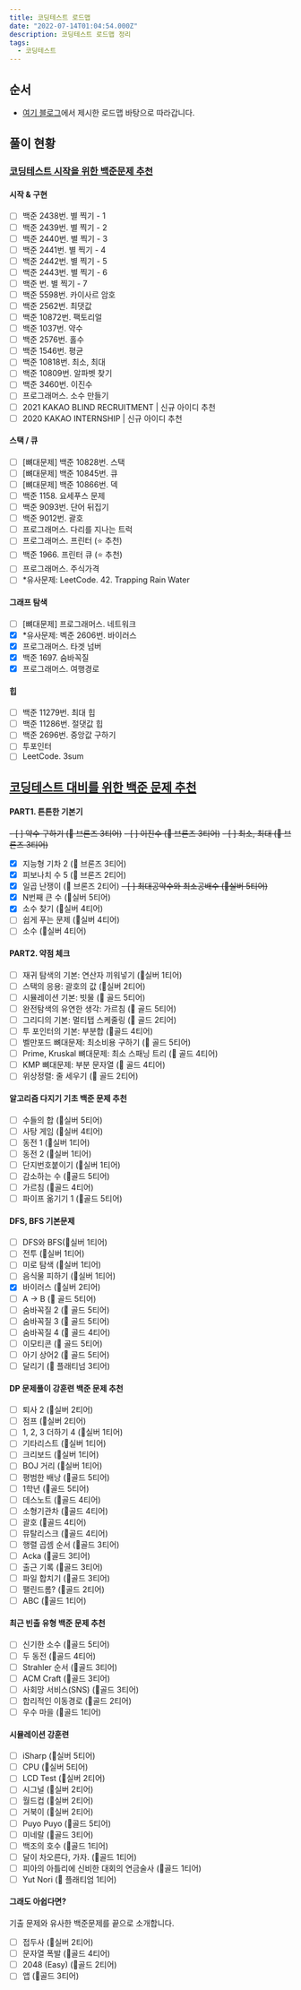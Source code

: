 ```yaml
---
title: 코딩테스트 로드맵
date: "2022-07-14T01:04:54.000Z"
description: 코딩테스트 로드맵 정리
tags:
  - 코딩테스트
---
```


## 순서

- [여기 블로그](https://covenant.tistory.com/235)에서 제시한 로드맵 바탕으로 따라갑니다.

## 풀이 현황

### [코딩테스트 시작을 위한 백준문제 추천](https://covenant.tistory.com/234)

#### 시작 & 구현

- [ ] 백준 2438번. 별 찍기 - 1
- [ ] 백준 2439번. 별 찍기 - 2
- [ ] 백준 2440번. 별 찍기 - 3
- [ ] 백준 2441번. 별 찍기 - 4
- [ ] 백준 2442번. 별 찍기 - 5
- [ ] 백준 2443번. 별 찍기 - 6
- [ ] 백준 번. 별 찍기 - 7
- [ ] 백준 5598번. 카이사르 암호
- [ ] 백준 2562번. 최댓값
- [ ] 백준 10872번. 팩토리얼
- [ ] 백준 1037번. 약수
- [ ] 백준 2576번. 홀수
- [ ] 백준 1546번. 평균
- [ ] 백준 10818번. 최소, 최대
- [ ] 백준 10809번. 알파벳 찾기
- [ ] 백준 3460번. 이진수
- [ ] 프로그래머스. 소수 만들기
- [ ] 2021 KAKAO BLIND RECRUITMENT | 신규 아이디 추천
- [ ] 2020 KAKAO INTERNSHIP | 신규 아이디 추천

#### 스택 / 큐

- [ ] [뼈대문제] 백준 10828번. 스택
- [ ] [뼈대문제] 백준 10845번. 큐
- [ ] [뼈대문제] 백준 10866번. 덱
- [ ] 백준 1158. 요세푸스 문제
- [ ] 백준 9093번. 단어 뒤집기
- [ ] 백준 9012번. 괄호
- [ ] 프로그래머스. 다리를 지나는 트럭
- [ ] 프로그래머스. 프린터 (⭐ 추천)
- [ ] 백준 1966. 프린터 큐 (⭐ 추천)
- [ ] 프로그래머스. 주식가격
- [ ] \*유사문제: LeetCode. 42. Trapping Rain Water

#### 그래프 탐색

- [ ] [뼈대문제] 프로그래머스. 네트워크
- [x] \*유사문제: 벡준 2606번. 바이러스
- [x] 프로그래머스. 타겟 넘버
- [x] 백준 1697. 숨바꼭질
- [x] 프로그래머스. 여행경로

#### 힙

- [ ] 백준 11279번. 최대 힙
- [ ] 백준 11286번. 절댓값 힙
- [ ] 백준 2696번. 중앙값 구하기
- [ ] 투포인터
- [ ] LeetCode. 3sum

## [코딩테스트 대비를 위한 백준 문제 추천](https://covenant.tistory.com/224?category=727170)

#### PART1. 튼튼한 기본기

~~- [ ] 약수 구하기 (🥉 브론즈 3티어)~~
~~- [ ] 이진수 (🥉 브론즈 3티어)~~
~~- [ ] 최소, 최대 (🥉 브론즈 3티어)~~

- [x] 지능형 기차 2 (🥉 브론즈 3티어)
- [x] 피보나치 수 5 (🥉 브론즈 2티어)
- [x] 일곱 난쟁이 (🥉 브론즈 2티어)
      ~~- [ ] 최대공약수와 최소공배수 (🥈실버 5티어)~~
- [x] N번째 큰 수 (🥈실버 5티어)
- [x] 소수 찾기 (🥈실버 4티어)
- [ ] 쉽게 푸는 문제 (🥈실버 4티어)
- [ ] 소수 (🥈실버 4티어)

#### PART2. 약점 체크

- [ ] 재귀 탐색의 기본: 연산자 끼워넣기 (🥈실버 1티어)
- [ ] 스택의 응용: 괄호의 값 (🥈실버 2티어)
- [ ] 시뮬레이션 기본: 빗물 (🥇 골드 5티어)
- [ ] 완전탐색의 유연한 생각: 가르침 (🥇 골드 5티어)
- [ ] 그리디의 기본: 멀티탭 스케줄링 (🥇 골드 2티어)
- [ ] 투 포인터의 기본: 부분합 (🥇골드 4티어)
- [ ] 벨만포드 뼈대문제: 최소비용 구하기 (🥇 골드 5티어)
- [ ] Prime, Kruskal 뼈대문제: 최소 스패닝 트리 (🥇 골드 4티어)
- [ ] KMP 뼈대문제: 부분 문자열 (🥇 골드 4티어)
- [ ] 위상정렬: 줄 세우기 (🥇 골드 2티어)

#### 알고리즘 다지기 기초 백준 문제 추천

- [ ] 수들의 합 (🥈실버 5티어)
- [ ] 사탕 게임 (🥈실버 4티어)
- [ ] 동전 1 (🥈실버 1티어)
- [ ] 동전 2 (🥈실버 1티어)
- [ ] 단지번호붙이기 (🥈실버 1티어)
- [ ] 감소하는 수 (🥇골드 5티어)
- [ ] 가르침 (🥇골드 4티어)
- [ ] 파이프 옮기기 1 (🥇골드 5티어)

#### DFS, BFS 기본문제

- [ ] DFS와 BFS(🥈실버 1티어)
- [ ] 전투 (🥈실버 1티어)
- [ ] 미로 탐색 (🥈실버 1티어)
- [ ] 음식물 피하기 (🥈실버 1티어)
- [x] 바이러스 (🥈실버 2티어)
- [ ] A → B (🥇 골드 5티어)
- [ ] 숨바꼭질 2 (🥇 골드 5티어)
- [ ] 숨바꼭질 3 (🥇 골드 5티어)
- [ ] 숨바꼭질 4 (🥇 골드 4티어)
- [ ] 이모티콘 (🥇 골드 5티어)
- [ ] 아기 상어2 (🥇 골드 5티어)
- [ ] 달리기 (🏅 플래티넘 3티어)

#### DP 문제풀이 강훈련 백준 문제 추천

- [ ] 퇴사 2 (🥈실버 2티어)
- [ ] 점프 (🥈실버 2티어)
- [ ] 1, 2, 3 더하기 4 (🥈실버 1티어)
- [ ] 기타리스트 (🥈실버 1티어)
- [ ] 크리보드 (🥈실버 1티어)
- [ ] BOJ 거리 (🥈실버 1티어)
- [ ] 평범한 배낭 (🥇골드 5티어)
- [ ] 1학년 (🥇골드 5티어)
- [ ] 데스노트 (🥇골드 4티어)
- [ ] 소형기관차 (🥇골드 4티어)
- [ ] 괄호 (🥇골드 4티어)
- [ ] 뮤탈리스크 (🥇골드 4티어)
- [ ] 행렬 곱셈 순서 (🥇골드 3티어)
- [ ] Acka (🥇골드 3티어)
- [ ] 출근 기록 (🥇골드 3티어)
- [ ] 파일 합치기 (🥇골드 3티어)
- [ ] 팰린드롬? (🥇골드 2티어)
- [ ] ABC (🥇골드 1티어)

#### 최근 빈출 유형 백준 문제 추천

- [ ] 신기한 소수 (🥇골드 5티어)
- [ ] 두 동전 (🥇골드 4티어)
- [ ] Strahler 순서 (🥇골드 3티어)
- [ ] ACM Craft (🥇골드 3티어)
- [ ] 사회망 서비스(SNS) (🥇골드 3티어)
- [ ] 합리적인 이동경로 (🥇골드 2티어)
- [ ] 우수 마을 (🥇골드 1티어)

#### 시뮬레이션 강훈련

- [ ] iSharp (🥈실버 5티어)
- [ ] CPU (🥈실버 5티어)
- [ ] LCD Test (🥈실버 2티어)
- [ ] 시그널 (🥈실버 2티어)
- [ ] 월드컵 (🥈실버 2티어)
- [ ] 거북이 (🥈실버 2티어)
- [ ] Puyo Puyo (🥇골드 5티어)
- [ ] 미네랄 (🥇골드 3티어)
- [ ] 백조의 호수 (🥇골드 1티어)
- [ ] 달이 차오른다, 가자. (🥇골드 1티어)
- [ ] 피아의 아틀리에 신비한 대회의 연금술사 (🥇골드 1티어)
- [ ] Yut Nori (🏅 플래티엄 1티어)

#### 그래도 아쉽다면?

기출 문제와 유사한 백준문제를 끝으로 소개합니다.

- [ ] 접두사 (🥈실버 2티어)
- [ ] 문자열 폭발 (🥇골드 4티어)
- [ ] 2048 (Easy) (🥇골드 2티어)
- [ ] 앱 (🥇골드 3티어)
